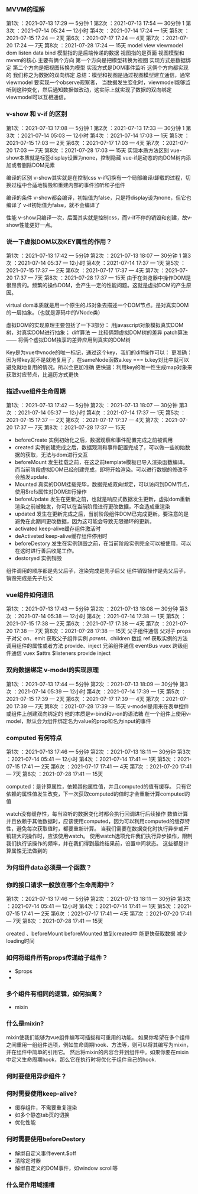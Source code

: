 ### MVVM的理解
第1次 ：2021-07-13 17:29 — 5分钟  1
第2次 ：2021-07-13 17:54 — 30分钟  1
第3次 ：2021-07-14 05:24 — 12小时
第4次 ：2021-07-14 17:24 — 1天
第5次 ：2021-07-15 17:24 — 2天
第6次 ：2021-07-17 17:24 — 4天
第7次 ：2021-07-20 17:24 — 7天
第8次 ：2021-07-28 17:24 — 15天
 model view viewmodel
 dom listen
 data bind
 模型指的是后端传递的数据 视图指的是页面 视图模型和mvvm的核心 主要有俩个方向
    第一个方向是把模型转换为视图 实现方式是数据绑定
    第二个方向是把视图转换为模型 实现方式是DOM事件监听
    这俩个方向都实现的 我们称之为数据的双向绑定
    总结：模型和视图是通过视图模型建立通信，通常viewmodel 要实现一个observe观察者，
    当数据发生变化时，viewmodel能够监听到这种变化，然后通知数据做改动，这实际上就实现了数据的双向绑定
    viewmodel可以互相通信。

### v-show 和 v-if 的区别
第1次 ：2021-07-13 17:08 — 5分钟  1
第2次 ：2021-07-13 17:33 — 30分钟  1
第3次 ：2021-07-14 05:03 — 12小时
第4次 ：2021-07-14 17:03 — 1天
第5次 ：2021-07-15 17:03 — 2天
第6次 ：2021-07-17 17:03 — 4天
第7次 ：2021-07-20 17:03 — 7天
第8次 ：2021-07-28 17:03 — 15天
实现本质方法区别
vue-show本质就是标签display设置为none，控制隐藏
vue-if是动态的向DOM树内添加或者删除DOM元素

编译的区别
v-show其实就是在控制css
v-if切换有一个局部编译/卸载的过程，切换过程中合适地销毁和重建内部的事件监听和子组件

编译的条件
v-show都会编译，初始值为false，只是将display设为none，但它也编译了
v-if初始值为false，就不会编译了

性能
v-show只编译一次，后面其实就是控制css，而v-if不停的销毁和创建，故v-show性能更好一点。

### 说一下虚拟DOM以及KEY属性的作用？
第1次 ：2021-07-13 17:42 — 5分钟 
第2次 ：2021-07-13 18:07 — 30分钟  1
第3次 ：2021-07-14 05:37 — 12小时
第4次 ：2021-07-14 17:37 — 1天
第5次 ：2021-07-15 17:37 — 2天
第6次 ：2021-07-17 17:37 — 4天
第7次 ：2021-07-20 17:37 — 7天
第8次 ：2021-07-28 17:37 — 15天
由于在浏览器中操作DOM是很昂贵的。频繁的操作DOM，会产生一定的性能问题。这就是虚拟DOM的产生原因。

virtual dom本质就是用一个原生的JS对象去描述一个DOM节点。是对真实DOM的一层抽象。（也就是源码中的VNode类）

虚拟DOM的实现原理主要包括了一下3部分：
  用javascript对象模拟真实DOM树，对真实DOM进行抽象；
  diff算法 一 比较俩颗虚拟DOM树的差异
  patch算法 —— 将俩个虚拟DOM独享的差异应用到真实的DOM树

  Key是为vue中vnode的唯一标记，通过这个key，我们的diff操作可以：
  更准确：因为带key就不是就地复用了，在sameNode函数a.key === b.key对比中就可以避免就地复用的情况。所以会更加准确
  更快速：利用key的唯一性生成map对象来获取对应节点，比遍历方式更快

### 描述vue组件生命周期
第1次 ：2021-07-13 17:42 — 5分钟
第2次 ：2021-07-13 18:07 — 30分钟
第3次 ：2021-07-14 05:37 — 12小时
第4次 ：2021-07-14 17:37 — 1天
第5次 ：2021-07-15 17:37 — 2天
第6次 ：2021-07-17 17:37 — 4天
第7次 ：2021-07-20 17:37 — 7天
第8次 ：2021-07-28 17:37 — 15天
* beforeCreate 实例初始化之后，数据观察和事件配置完成之前被调用
* created 实例创建完成之后，数据观测和事件配置完成了，可以做一些初始数据的获取，无法与dom进行交互
* beforeMount 发生挂载之前，在这之前template模板已导入渲染函数编译。而当前阶段虚拟DOM已经创建完成，即将开始渲染。可以进行数据的修改不会触发update.
* Mounted 真实的DOM挂载完毕，数据完成双向绑定，可以访问到DOM节点，使用$refs属性对DOM进行操作
* beforeUpdate 发生在更新之前，也就是响应式数据发生更新，虚拟dom重新渲染之前被触发，你可以在当前阶段进行更改数据，不会造成重渲染
* updated 发生在更新完成之后，当前阶段组件DOM已完成更新。要注意的是避免在此期间更改数据，因为这可能会导致无限循环的更新。
* activated  keep-alive缓存组件激活时
* deActiveted keep-alive缓存组件停用时
* beforeDestory 发生在实例销毁之前，在当前阶段实例完全可以被使用，可以在这时进行善后收尾工作。
* destoryed 实例销毁

组件调用的顺序都是先父后子，渲染完成是先子后父
组件销毁操作是先父后子，销毁完成是先子后父

### vue组件如何通讯
第1次 ：2021-07-13 17:43 — 5分钟
第2次 ：2021-07-13 18:08 — 30分钟
第3次 ：2021-07-14 05:38 — 12小时
第4次 ：2021-07-14 17:38 — 1天
第5次 ：2021-07-15 17:38 — 2天
第6次 ：2021-07-17 17:38 — 4天
第7次 ：2021-07-20 17:38 — 7天
第8次 ：2021-07-28 17:38 — 15天
父子组件通信
  父对子  props 子对父 $on、$emit
  获取父子组件实例 $parent、$children 数组
    ref 获取实例的方法调用组件的属性或者方法
    provide、inject
  兄弟组件通信
    eventBus vuex
  跨级组件通信
    vuex $attrs $listeners provide inject

### 双向数据绑定 v-model的实现原理
第1次 ：2021-07-13 17:44 — 5分钟
第2次 ：2021-07-13 18:09 — 30分钟
第3次 ：2021-07-14 05:39 — 12小时
第4次 ：2021-07-14 17:39 — 1天
第5次 ：2021-07-15 17:39 — 2天
第6次 ：2021-07-17 17:39 — 4天
第7次 ：2021-07-20 17:39 — 7天
第8次 ：2021-07-28 17:39 — 15天
  v-model是用来在表单控件或组件上创建双向绑定的
  他的本质是v-bind和v-on的语法糖
  在一个组件上使用v-model，默认会为组件绑定名为value的prop和名为input的事件

### computed 有何特点
第1次 ：2021-07-13 17:46 — 5分钟
第2次 ：2021-07-13 18:11 — 30分钟
第3次 ：2021-07-14 05:41 — 12小时
第4次 ：2021-07-14 17:41 — 1天
第5次 ：2021-07-15 17:41 — 2天
第6次 ：2021-07-17 17:41 — 4天
第7次 ：2021-07-20 17:41 — 7天
第8次 ：2021-07-28 17:41 — 15天

computed：是计算属性，依赖其他属性值，并且computed的值有缓存。
只有它依赖的属性值发生改变，下一次获取computed的值时才会重新计算computed的值

watch没有缓存性，每当监听的数据变化时都会执行回调进行后续操作
数值计算并且依赖于其他数据时，应该使用computed，因为可以利用computed的缓存特性，避免每次获取值时，都要重新计算。
当我们需要在数据变化时执行异步或开销较大的操作时，应该使用watch。
使用watch选项允许我们执行异步操作，限制我们执行该操作的频率，并在我们得到最终结果前，设置中间状态。
这些都是计算属性无法做到的

### 为何组件data必须是一个函数？

### 你的接口请求一般放在哪个生命周期中？
第1次 ：2021-07-13 17:46 — 5分钟
第2次 ：2021-07-13 18:11 — 30分钟
第3次 ：2021-07-14 05:41 — 12小时
第4次 ：2021-07-14 17:41 — 1天
第5次 ：2021-07-15 17:41 — 2天
第6次 ：2021-07-17 17:41 — 4天
第7次 ：2021-07-20 17:41 — 7天
第8次 ：2021-07-28 17:41 — 15天

created 、beforeMount beforeMounted
放到created中 能更快获取数据 减少loading时间

### 如何将组件所有props传递给子组件？
* $props
* <User v-bind="$props" />

### 多个组件有相同的逻辑，如何抽离？
* mixin

### 什么是mixin?
mixin使我们能够为vue组件编写可插拔和可重用的功能。
如果你希望在多个组件之间重用一组组件选项，例如生命周期hook、方法等，则可以将其编写为mixin，并在组件中简单的引用它。
然后将mixin的内容合并到组件中。如果你要在mixin中定义生命周期hook，那么它在执行时将优化于组件自己的hook.

### 何时要使用异步组件？

### 何时需要使用keep-alive?
* 缓存组件，不需要重复渲染
* 如多个静态tab页的切换
* 优化性能

### 何时需要使用beforeDestory
* 解绑自定义事件event.$off
* 清除定时器
* 解绑自定义的DOM事件，如window scroll等

### 什么是作用域插槽